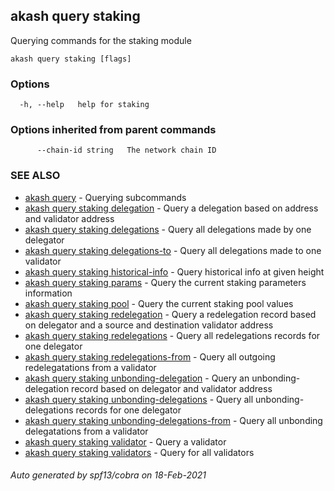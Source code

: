 ## akash query staking

Querying commands for the staking module

```
akash query staking [flags]
```

### Options

```
  -h, --help   help for staking
```

### Options inherited from parent commands

```
      --chain-id string   The network chain ID
```

### SEE ALSO

* [akash query](akash_query.md)	 - Querying subcommands
* [akash query staking delegation](akash_query_staking_delegation.md)	 - Query a delegation based on address and validator address
* [akash query staking delegations](akash_query_staking_delegations.md)	 - Query all delegations made by one delegator
* [akash query staking delegations-to](akash_query_staking_delegations-to.md)	 - Query all delegations made to one validator
* [akash query staking historical-info](akash_query_staking_historical-info.md)	 - Query historical info at given height
* [akash query staking params](akash_query_staking_params.md)	 - Query the current staking parameters information
* [akash query staking pool](akash_query_staking_pool.md)	 - Query the current staking pool values
* [akash query staking redelegation](akash_query_staking_redelegation.md)	 - Query a redelegation record based on delegator and a source and destination validator address
* [akash query staking redelegations](akash_query_staking_redelegations.md)	 - Query all redelegations records for one delegator
* [akash query staking redelegations-from](akash_query_staking_redelegations-from.md)	 - Query all outgoing redelegatations from a validator
* [akash query staking unbonding-delegation](akash_query_staking_unbonding-delegation.md)	 - Query an unbonding-delegation record based on delegator and validator address
* [akash query staking unbonding-delegations](akash_query_staking_unbonding-delegations.md)	 - Query all unbonding-delegations records for one delegator
* [akash query staking unbonding-delegations-from](akash_query_staking_unbonding-delegations-from.md)	 - Query all unbonding delegatations from a validator
* [akash query staking validator](akash_query_staking_validator.md)	 - Query a validator
* [akash query staking validators](akash_query_staking_validators.md)	 - Query for all validators

###### Auto generated by spf13/cobra on 18-Feb-2021
